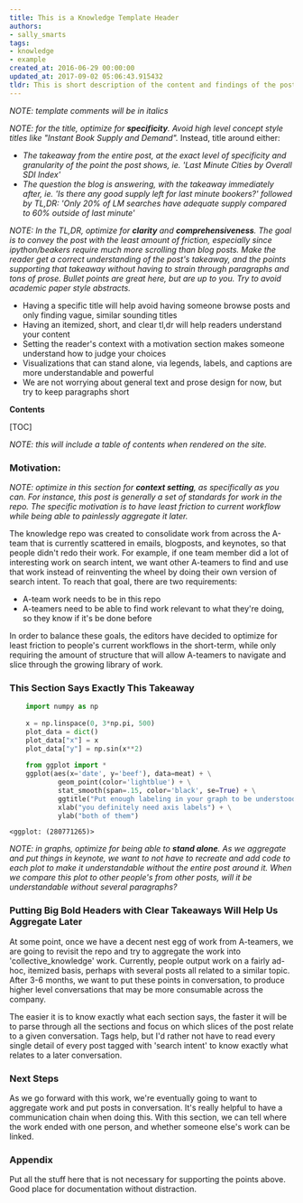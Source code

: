 ```yaml
---
title: This is a Knowledge Template Header
authors:
- sally_smarts
tags:
- knowledge
- example
created_at: 2016-06-29 00:00:00
updated_at: 2017-09-02 05:06:43.915432
tldr: This is short description of the content and findings of the post.
---
```

*NOTE: template comments will be in italics*

*NOTE: for the title, optimize for **specificity**. Avoid high level concept
style titles like "Instant Book Supply and Demand".* Instead, title around
either:
 - *The takeaway from the entire post, at the exact level of specificity and
granularity of the point the post shows, ie. 'Last Minute Cities by Overall SDI
Index'*
 - *The question the blog is answering, with the takeaway immediately after, ie.
'Is there any good supply left for last minute bookers?' followed by TL,DR:
'Only 20% of LM searches have adequate supply compared to 60% outside of last
minute'*

*NOTE: In the TL,DR, optimize for **clarity** and **comprehensiveness**. The
goal is to convey the post with the least amount of friction, especially since
ipython/beakers require much more scrolling than blog posts. Make the reader get
a correct understanding of the post's takeaway, and the points supporting that
takeaway without having to strain through paragraphs and tons of prose. Bullet
points are great here, but are up to you. Try to avoid academic paper style
abstracts.*

 - Having a specific title will help avoid having someone browse posts and only
finding vague, similar sounding titles
 - Having an itemized, short, and clear tl,dr will help readers understand your
content
 - Setting the reader's context with a motivation section makes someone
understand how to judge your choices
 - Visualizations that can stand alone, via legends, labels, and captions are
more understandable and powerful
 - We are not worrying about general text and prose design for now, but try to
keep paragraphs short


**Contents**

[TOC]

_NOTE: this will include a table of contents when rendered on the site._


### Motivation:

*NOTE: optimize in this section for **context setting**, as specifically as you
can. For instance, this post is generally a set of standards for work in the
repo. The specific motivation is to have least friction to current workflow
while being able to painlessly aggregate it later.*

The knowledge repo was created to consolidate work from across the A-team that
is currently scattered in emails, blogposts, and keynotes, so that people didn't
redo their work. For example, if one team member did a lot of interesting work
on search intent, we want other A-teamers to find and use that work instead of
reinventing the wheel by doing their own version of search intent. To reach that
goal, there are two requirements:

 - A-team work needs to be in this repo
 - A-teamers need to be able to find work relevant to what they're doing, so
they know if it's be done before

In order to balance these goals, the editors have decided to optimize for least
friction to people's current workflows in the short-term, while only requiring
the amount of structure that will allow A-teamers to navigate and slice through
the growing library of work.

### This Section Says Exactly This Takeaway

```python
    import numpy as np
    
    x = np.linspace(0, 3*np.pi, 500)
    plot_data = dict()
    plot_data["x"] = x
    plot_data["y"] = np.sin(x**2)
    
    from ggplot import *
    ggplot(aes(x='date', y='beef'), data=meat) + \
            geom_point(color='lightblue') + \
            stat_smooth(span=.15, color='black', se=True) + \
            ggtitle("Put enough labeling in your graph to be understood on its own") + \
            xlab("you definitely need axis labels") + \
            ylab("both of them")
```



    <ggplot: (280771265)>



*NOTE: in graphs, optimize for being able to **stand alone**. As we aggregate
and put things in keynote, we want to not have to recreate and add code to each
plot to make it understandable without the entire post around it. When we
compare this plot to other people's from other posts, will it be understandable
without several paragraphs?*

### Putting Big Bold Headers with Clear Takeaways Will Help Us Aggregate Later

At some point, once we have a decent nest egg of work from A-teamers, we are
going to revisit the repo and try to aggregate the work into
'collective_knowledge' work. Currently, people output work on a fairly ad-hoc,
itemized basis, perhaps with several posts all related to a similar topic. After
3-6 months, we want to put these points in conversation, to produce higher level
conversations that may be more consumable across the company.

The easier it is to know exactly what each section says, the faster it will be
to parse through all the sections and focus on which slices of the post relate
to a given conversation. Tags help, but I'd rather not have to read every single
detail of every post tagged with 'search intent' to know exactly what relates to
a later conversation.

### Next Steps

As we go forward with this work, we're eventually going to want to aggregate
work and put posts in conversation. It's really helpful to have a communication
chain when doing this. With this section, we can tell where the work ended with
one person, and whether someone else's work can be linked.

### Appendix

Put all the stuff here that is not necessary for supporting the points above.
Good place for documentation without distraction.
